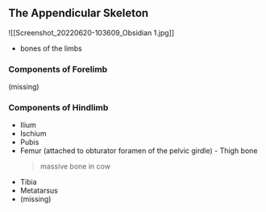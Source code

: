 ## The Appendicular Skeleton
![[Screenshot_20220620-103609_Obsidian 1.jpg]]
- bones of the limbs
### Components of Forelimb
(missing)
### Components of Hindlimb
- Ilium
- Ischium
- Pubis
- Femur (attached to obturator foramen of the pelvic girdle) - Thigh bone 
	> massive bone in cow
- Tibia
- Metatarsus
- (missing)